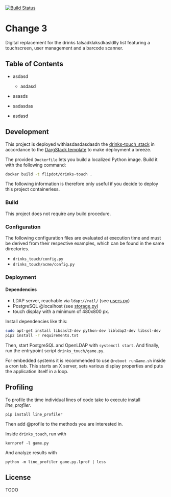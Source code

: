 [![Build Status](https://travis-ci.org/flipdot/drinks-touch.svg?branch=master)](https://travis-ci.org/flipdot/drinks-touch)

# Change 3

Digital replacement for the drinks talsadklaksdkasldlly list featuring a touchscreen, user management and a barcode scanner.

## Table of Contents

-   asdasd

    -   asdasd
-   asasds
-   sadasdas
-   asdasd

## Development

This project is deployed withiasdasdasdasdn the [drinks-touch_stack](https://github.com/flipdot/drinks-touch_stack/) in accordance to the [DargStack template](https://github.com/Dargmuesli/dargstack-template/) to make deployment a breeze.

The provided `Dockerfile` lets you build a localized Python image. Build it with the following command:

```bash
docker build -t flipdot/drinks-touch .
```

The following information is therefore only useful if you decide to deploy this project containerless.

### Build

This project does not require any build procedure.

### Configuration

The following configuration files are evaluated at execution time and must be derived from their respective examples, which can be found in the same directories.

-   `drinks_touch/config.py`
-   `drinks_touch/acme/config.py`

### Deployment

#### Dependencies

-   LDAP server, reachable via `ldap://rail/` (see [users.py](drinks_touch/users/users.py))
-   PostgreSQL @localhost (see [storage.py](drinks_touch/database/storage.py))
-   touch display with a minimum of 480x800 px.

Install dependencies like this:

```bash
sudo apt-get install libsasl2-dev python-dev libldap2-dev libssl-dev
pip2 install -r requirements.txt
```

Then, start PostgreSQL and OpenLDAP with `systemctl start`. And finally, run the entrypoint script `drinks_touch/game.py`.

For embedded systems it is recommended to use `@reboot runGame.sh` inside a cron tab.
This starts an X server, sets various display properties and puts the application itself in a loop.

## Profiling

To profile the time individual lines of code take to execute install _line_profiler_.

```
pip install line_profiler
```

Then add @profile to the methods you are interested in.

Inside `drinks_touch`, run with

```
kernprof -l game.py
```

And analyze results with

```
python -m line_profiler game.py.lprof | less
```

## License

TODO
